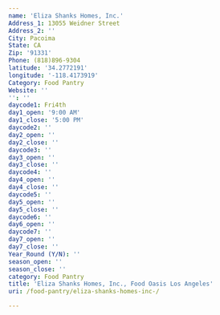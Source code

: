 ```yaml
---
name: 'Eliza Shanks Homes, Inc.'
Address_1: 13055 Weidner Street
Address_2: ''
City: Pacoima
State: CA
Zip: '91331'
Phone: (818)896-9304
latitude: '34.2772191'
longitude: '-118.4173919'
Category: Food Pantry
Website: ''
'': ''
daycode1: Fri4th
day1_open: '9:00 AM'
day1_close: '5:00 PM'
daycode2: ''
day2_open: ''
day2_close: ''
daycode3: ''
day3_open: ''
day3_close: ''
daycode4: ''
day4_open: ''
day4_close: ''
daycode5: ''
day5_open: ''
day5_close: ''
daycode6: ''
day6_open: ''
daycode7: ''
day7_open: ''
day7_close: ''
Year_Round (Y/N): ''
season_open: ''
season_close: ''
category: Food Pantry
title: 'Eliza Shanks Homes, Inc., Food Oasis Los Angeles'
uri: /food-pantry/eliza-shanks-homes-inc-/

---
```

